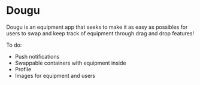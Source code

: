 # Dougu

Dougu is an equipment app that seeks to make it as easy as possibles for users to swap and keep track of equipment through drag and drop features!

To do:
- Push notifications
- Swappable containers with equipment inside
- Profile
- Images for equipment and users
